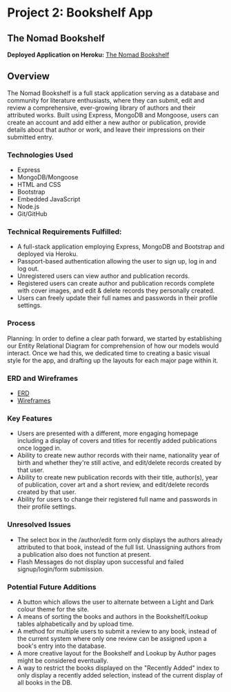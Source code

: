 # Project 2: Bookshelf App
## The Nomad Bookshelf

**Deployed Application on Heroku:** [The Nomad Bookshelf](https://nomadbooks.herokuapp.com/)

## Overview
The Nomad Bookshelf is a full stack application serving as a database and community for literature enthusiasts, where they can submit, edit and review a comprehensive, ever-growing library of authors and their attributed works. Built using Express, MongoDB and Mongoose, users can create an account and add either a new author or publication, provide details about that author or work, and leave their impressions on their submitted entry.

### Technologies Used
- Express
- MongoDB/Mongoose
- HTML and CSS
- Bootstrap
- Embedded JavaScript 
- Node.js
- Git/GitHub

### Technical Requirements Fulfilled:

- A full-stack application employing Express, MongoDB and Bootstrap and deployed via Heroku.
- Passport-based authentication allowing the user to sign up, log in and log out.
- Unregistered users can view author and publication records.
- Registered users can create author and publication records complete with cover images, and edit & delete records they personally created.
- Users can freely update their full names and passwords in their profile settings.

### Process
Planning:
In order to define a clear path forward, we started by establishing our Entity Relational Diagram for comprehension of how our models would interact. Once we had this, we dedicated time to creating a basic visual style for the app, and drafting up the layouts for each major page within it.

### ERD and Wireframes
- [ERD](https://imgur.com/a/0NvnsTk)
- [Wireframes](https://imgur.com/a/pw1E0D4)

### Key Features
- Users are presented with a different, more engaging homepage including a display of covers and titles for recently added publications once logged in.
- Ability to create new author records with their name, nationality year of birth and whether they're still active, and edit/delete records created by that user.
- Ability to create new publication records with their title, author(s), year of publication, cover art and a short review, and edit/delete records created by that user.
- Ability for users to change their registered full name and passwords in their profile settings.

### Unresolved Issues
- The select box in the /author/edit form only displays the authors already attributed to that book, instead of the full list. Unassigning authors from a publication also does not function at present.
- Flash Messages do not display upon successful and failed signup/login/form submission.

### Potential Future Additions
* A button which allows the user to alternate between a Light and Dark colour theme for the site.
* A means of sorting the books and authors in the Bookshelf/Lookup tables alphabetically and by upload time.
* A method for multiple users to submit a review to any book, instead of the current system where only one review can be assigned upon a book's entry into the database.
* A more creative layout for the Bookshelf and Lookup by Author pages might be considered eventually.
* A way to restrict the books displayed on the "Recently Added" index to only display a recently added selection, instead of the current display of all books in the DB.
